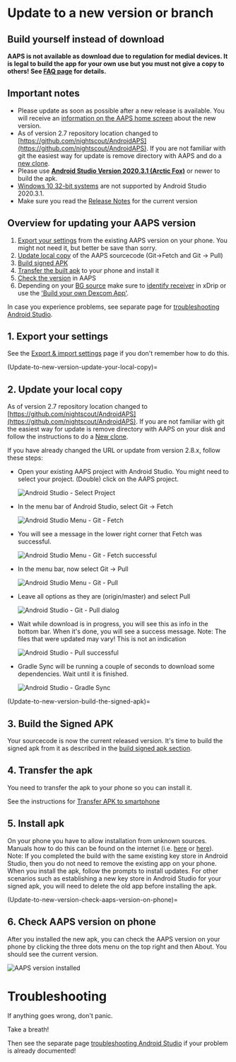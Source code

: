 # Update to a new version or branch

## Build yourself instead of download

**AAPS is not available as download due to regulation for medial devices. It is legal to build the app for your own use but you must not give a copy to others! See [FAQ page](../Getting-Started/FAQ.md) for details.**

## Important notes

* Please update as soon as possible after a new release is available. You will receive an [information on the AAPS home screen](Releasenotes-release-notes) about the new version.
* As of version 2.7 repository location changed to [https://github.com/nightscout/AndroidAPS](https://github.com/nightscout/AndroidAPS). If you are not familiar with git the easiest way for update is remove directory with AAPS and do a [new clone](../Installing-AndroidAPS/Building-APK.md).
* Please use **[Android Studio Version 2020.3.1 (Arctic Fox)](https://developer.android.com/studio/)** or newer to build the apk.
* [Windows 10 32-bit systems](troubleshooting_androidstudio-unable-to-start-daemon-process) are not supported by Android Studio 2020.3.1.
* Make sure you read the [Release Notes](../Installing-AndroidAPS/Releasenotes.md) for the current version

## Overview for updating your AAPS version

1. [Export your settings](../Usage/ExportImportSettings-export-settings) from the existing AAPS version on your phone.
You might not need it, but better be save than sorry.
2. [Update local copy](Update-to-new-version-update-your-local-copy) of the AAPS sourcecode (Git->Fetch and Git -> Pull)
3. [Build signed APK](Update-to-new-version-build-the-signed-apk)
4. [Transfer the built apk](Building-APK-transfer-apk-to-smartphone) to your phone and install it
5. [Check the version](Update-to-new-version-check-aaps-version-on-phone) in AAPS
6. Depending on your [BG source](../Configuration/BG-Source.md) make sure to [identify receiver](xdrip-identify-receiver) in xDrip or use the ['Build your own Dexcom App'](DexcomG6-if-using-g6-with-build-your-own-dexcom-app).

In case you experience problems, see separate page for [troubleshooting Android Studio](../Installing-AndroidAPS/troubleshooting_androidstudio).

## 1. Export your settings
See the [Export & import settings](ExportImportSettings-export-settings) page if you don't remember how to do this.

(Update-to-new-version-update-your-local-copy)=
## 2. Update your local copy

As of version 2.7 repository location changed to [https://github.com/nightscout/AndroidAPS](https://github.com/nightscout/AndroidAPS). If you are not familiar with git the easiest way for update is remove directory with AAPS on your disk and follow the instructions to do a [New clone](../Installing-AndroidAPS/Building-APK.md).

If you have already changed the URL or update from version 2.8.x, follow these steps:

* Open your existing AAPS project with Android Studio. You might need to select your project. (Double) click on the AAPS project.

  ![Android Studio - Select Project](../images/update/01_ProjectSelection.png)

* In the menu bar of Android Studio, select Git -> Fetch

   ![Android Studio Menu - Git - Fetch](../images/update/02_GitFetch.png)

* You will see a message in the lower right corner that Fetch was successful.

   ![Android Studio Menu - Git - Fetch successful](../images/update/03_GitFetchSuccessful.png)

* In the menu bar, now select Git -> Pull

   ![Android Studio Menu - Git - Pull](../images/update/04_GitPull.png)  

* Leave all options as they are (origin/master) and select Pull

   ![Android Studio - Git - Pull dialog](../images/update/05_GitPullOptions.png)

* Wait while download is in progress, you will see this as info in the bottom bar. When it's done, you will see a success message.
Note: The files that were updated may vary! This is not an indication

   ![Android Studio - Pull successful](../images/update/06_GitPullSuccess.png)

* Gradle Sync will be running a couple of seconds to download some dependencies. Wait until it is finished.

  ![Android Studio - Gradle Sync](../images/studioSetup/40_BackgroundTasks.png)

(Update-to-new-version-build-the-signed-apk)=
## 3. Build the Signed APK

Your sourcecode is now the current released version. It's time to build the signed apk from it as described in the [build signed apk section](Building-APK-generate-signed-apk).

## 4. Transfer the apk
You need to transfer the apk to your phone so you can install it.

See the instructions for [Transfer APK to smartphone](Building-APK-transfer-apk-to-smartphone)


## 5. Install apk
On your phone you have to allow installation from unknown sources. Manuals how to do this can be found on the internet (i.e. [here](https://www.expressvpn.com/de/support/vpn-setup/enable-apk-installs-android/) or [here](https://www.androidcentral.com/unknown-sources)). 
Note: If you completed the build with the same existing key store in Android Studio, then you do not need to remove the existing app on your phone. When you install the apk, follow the prompts to install updates. For other scenarios such as establishing a new key store in Android Studio for your signed apk, you will need to delete the old app before installing the apk.

(Update-to-new-version-check-aaps-version-on-phone)=
## 6. Check AAPS version on phone

After you installed the new apk, you can check the AAPS version on your phone by clicking the three dots menu on the top right and then About. You should see the current version.

![AAPS version installed](../images/Update_VersionCheck282.png)


# Troubleshooting

If anything goes wrong, don't panic.

Take a breath!

Then see the separate page [troubleshooting Android Studio](../Installing-AndroidAPS/troubleshooting_androidstudio) if your problem is already documented!
